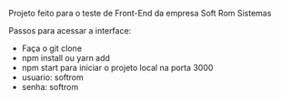 Projeto feito para o teste de Front-End da empresa Soft Rom Sistemas

Passos para acessar a interface:

<ul>
<li>Faça o git clone</li>
<li>npm install ou yarn add</li>
<li>npm start para iniciar o projeto local na porta 3000</li>
<li>usuario: softrom</li>
<li>senha: softrom</li>
</ul>
